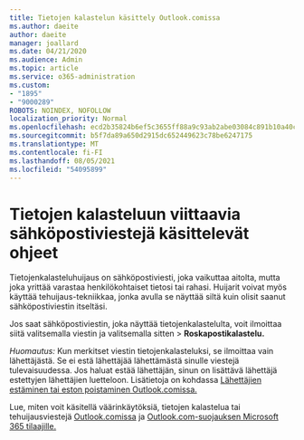 ```yaml
---
title: Tietojen kalastelun käsittely Outlook.comissa
ms.author: daeite
author: daeite
manager: joallard
ms.date: 04/21/2020
ms.audience: Admin
ms.topic: article
ms.service: o365-administration
ms.custom:
- "1895"
- "9000289"
ROBOTS: NOINDEX, NOFOLLOW
localization_priority: Normal
ms.openlocfilehash: ecd2b35824b6ef5c3655ff88a9c93ab2abe03084c891b10a40c5dacd02818d57
ms.sourcegitcommit: b5f7da89a650d2915dc652449623c78be6247175
ms.translationtype: MT
ms.contentlocale: fi-FI
ms.lasthandoff: 08/05/2021
ms.locfileid: "54095899"
---
```

# <a name="how-to-deal-with-a-phishing-email"></a>Tietojen kalasteluun viittaavia sähköpostiviestejä käsittelevät ohjeet

Tietojenkalasteluhuijaus on sähköpostiviesti, joka vaikuttaa aitolta, mutta joka yrittää varastaa henkilökohtaiset tietosi tai rahasi. Huijarit voivat myös käyttää tehuijaus-tekniikkaa, jonka avulla se näyttää siltä kuin olisit saanut sähköpostiviestin itseltäsi.

Jos saat sähköpostiviestin, joka näyttää tietojenkalastelulta, voit ilmoittaa siitä valitsemalla viestin ja valitsemalla sitten   >  **Roskapostikalastelu.**

*Huomautus:* Kun merkitset viestin tietojenkalasteluksi, se ilmoittaa vain lähettäjästä. Se ei estä lähettäjää lähettämästä sinulle viestejä tulevaisuudessa. Jos haluat estää lähettäjän, sinun on lisättävä lähettäjä estettyjen lähettäjien luetteloon. Lisätietoja on kohdassa [Lähettäjien estäminen tai eston poistaminen Outlook.comissa.](https://support.office.com/article/a3ece97b-82f8-4a5e-9ac3-e92fa6427ae4?wt.mc_id=Office_Outlook_com_Alchemy)

Lue, miten voit käsitellä väärinkäytöksiä, tietojen kalastelua tai tehuijausviestejä [Outlook.comissa](https://support.office.com/article/0d882ea5-eedc-4bed-aebc-079ffa1105a3?wt.mc_id=Office_Outlook_com_Alchemy) ja [Outlook.com-suojauksen Microsoft 365 tilaajille.](https://support.office.com/article/882d2243-eab9-4545-a58a-b36fee4a46e2?wt.mc_id=Office_Outlook_com_Alchemy)